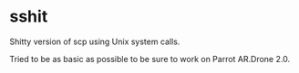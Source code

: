 # sshit
Shitty version of scp using Unix system calls.

Tried to be as basic as possible to be sure to work on Parrot AR.Drone 2.0.
